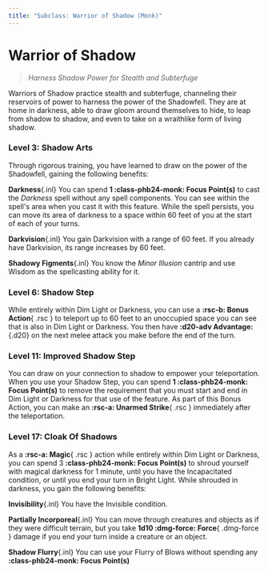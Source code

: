 ```yaml
---
title: "Subclass: Warrior of Shadow (Monk)"
---
```


<p style="display:none">
Harness Shadow Power for Stealth and Subterfuge
</p>

# Warrior of Shadow

> *Harness Shadow Power for Stealth and Subterfuge*

Warriors of Shadow practice stealth and subterfuge, channeling their reservoirs of power to harness the power of the Shadowfell. They are at home in darkness, able to draw gloom around themselves to hide, to leap from shadow to shadow, and even to take on a wraithlike form of living shadow.

### Level 3: Shadow Arts

Through rigorous training, you have learned to draw on the power of the Shadowfell, gaining the following benefits:

**Darkness**{.inl} You can spend **1 :class-phb24-monk: Focus Point(s)** to cast the *Darkness* spell without any spell components. You can see within the spell's area when you cast it with this feature. While the spell persists, you can move its area of darkness to a space within 60 feet of you at the start of each of your turns.

**Darkvision**{.inl} You gain Darkvision with a range of 60 feet. If you already have Darkvision, its range increases by 60 feet.

**Shadowy Figments**{.inl} You know the *Minor Illusion* cantrip and use Wisdom as the spellcasting ability for it.

### Level 6: Shadow Step

While entirely within Dim Light or Darkness, you can use a **:rsc-b: Bonus Action**{ .rsc } to teleport up to 60 feet to an unoccupied space you can see that is also in Dim Light or Darkness. You then have **:d20-adv Advantage:**{.d20} on the next melee attack you make before the end of the turn.

### Level 11: Improved Shadow Step

You can draw on your connection to shadow to empower your teleportation. When you use your Shadow Step, you can spend **1 :class-phb24-monk: Focus Point(s)** to remove the requirement that you must start and end in Dim Light or Darkness for that use of the feature. As part of this Bonus Action, you can make an **:rsc-a: Unarmed Strike**{ .rsc } immediately after the teleportation.

### Level 17: Cloak Of Shadows

As a **:rsc-a: Magic**{ .rsc } action while entirely within Dim Light or Darkness, you can spend 3 **:class-phb24-monk: Focus Point(s)** to shroud yourself with magical darkness for 1 minute, until you have the Incapacitated condition, or until you end your turn in Bright Light. While shrouded in darkness, you gain the following benefits:

**Invisibility**{.inl} You have the Invisible condition.

**Partially Incorporeal**{.inl} You can move through creatures and objects as if they were difficult terrain, but you take **1d10 :dmg-force: Force**{ .dmg-force } damage if you end your turn inside a creature or an object.

**Shadow Flurry**{.inl} You can use your Flurry of Blows without spending any **:class-phb24-monk: Focus Point(s)**

